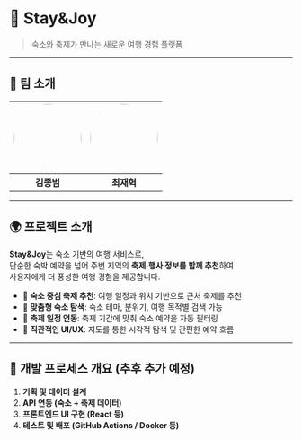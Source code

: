 # 🏡 Stay&Joy  
> 숙소와 축제가 만나는 새로운 여행 경험 플랫폼

---

## 👥 팀 소개

| <img src="https://avatars.githubusercontent.com/u/134761834?s=64&v=4" width="120" height="120" style="border-radius: 50%;"> | <img src="https://github.com/user-attachments/assets/f9f9574e-8686-4176-9459-8c22331ed597" width="120" height="120" style="border-radius: 50%;"> |
|:--:|:--:|
| **김종범** | **최재혁** |


---

## 🌍 프로젝트 소개

**Stay&Joy**는 숙소 기반의 여행 서비스로,  
단순한 숙박 예약을 넘어 주변 지역의 **축제·행사 정보를 함께 추천**하여  
사용자에게 더 풍성한 여행 경험을 제공합니다.

- 🎡 **숙소 중심 축제 추천**: 여행 일정과 위치 기반으로 근처 축제를 추천  
- 🏨 **맞춤형 숙소 탐색**: 숙소 테마, 분위기, 여행 목적별 검색 가능  
- 📅 **축제 일정 연동**: 축제 기간에 맞춰 숙소 예약을 자동 필터링  
- 📱 **직관적인 UI/UX**: 지도를 통한 시각적 탐색 및 간편한 예약 흐름

---

## 🚀 개발 프로세스 개요 (추후 추가 예정)

1. **기획 및 데이터 설계**
2. **API 연동 (숙소 + 축제 데이터)**
3. **프론트엔드 UI 구현 (React 등)**
4. **테스트 및 배포 (GitHub Actions / Docker 등)**
